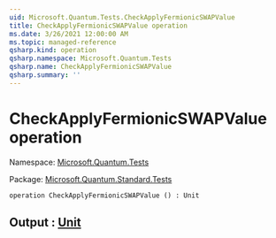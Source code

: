 ```yaml
---
uid: Microsoft.Quantum.Tests.CheckApplyFermionicSWAPValue
title: CheckApplyFermionicSWAPValue operation
ms.date: 3/26/2021 12:00:00 AM
ms.topic: managed-reference
qsharp.kind: operation
qsharp.namespace: Microsoft.Quantum.Tests
qsharp.name: CheckApplyFermionicSWAPValue
qsharp.summary: ''
---
```


# CheckApplyFermionicSWAPValue operation

Namespace: [Microsoft.Quantum.Tests](xref:Microsoft.Quantum.Tests)

Package: [Microsoft.Quantum.Standard.Tests](https://nuget.org/packages/Microsoft.Quantum.Standard.Tests)




```qsharp
operation CheckApplyFermionicSWAPValue () : Unit
```


## Output : [Unit](xref:microsoft.quantum.lang-ref.unit)

